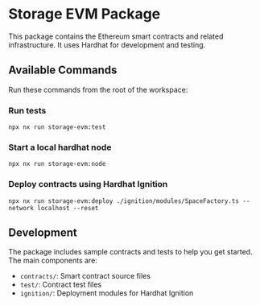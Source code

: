# Storage EVM Package

This package contains the Ethereum smart contracts and related infrastructure. It uses Hardhat for development and testing.

## Available Commands

Run these commands from the root of the workspace:

### Run tests

```shell
npx nx run storage-evm:test
```

### Start a local hardhat node

```shell
npx nx run storage-evm:node
```

### Deploy contracts using Hardhat Ignition

```shell
npx nx run storage-evm:deploy ./ignition/modules/SpaceFactory.ts --network localhost --reset
```

## Development

The package includes sample contracts and tests to help you get started. The main components are:

- `contracts/`: Smart contract source files
- `test/`: Contract test files
- `ignition/`: Deployment modules for Hardhat Ignition
